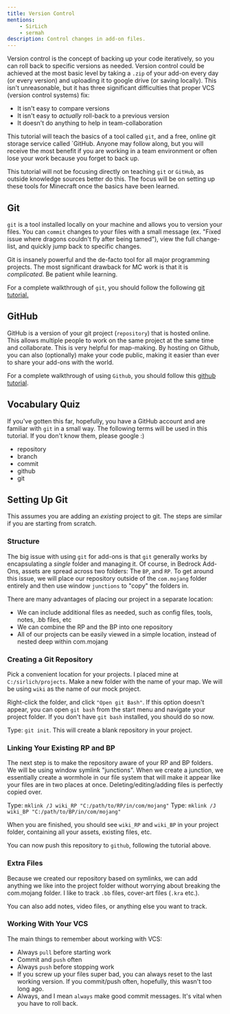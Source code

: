 ```yaml
---
title: Version Control
mentions:
    - SirLich
    - sermah
description: Control changes in add-on files.
---
```


Version control is the concept of backing up your code iteratively, so you can roll back to specific versions as needed. Version control could be achieved at the most basic level by taking a `.zip` of your add-on every day (or every version) and uploading it to google drive (or saving locally). This isn't unreasonable, but it has three significant difficulties that proper VCS (version control systems) fix:

-   It isn't easy to compare versions
-   It isn't easy to _actually_ roll-back to a previous version
-   It doesn't do anything to help in team-collaboration

This tutorial will teach the basics of a tool called `git`, and a free, online git storage service called `GitHub. Anyone may follow along, but you will receive the most benefit if you are working in a team environment or often lose your work because you forget to back up.

This tutorial will not be focusing directly on teaching `git` or `GitHub`, as outside knowledge sources better do this. The focus will be on setting up these tools for Minecraft once the basics have been learned.

## Git

`git` is a tool installed locally on your machine and allows you to version your files. You can `commit` changes to your files with a small message (ex. "Fixed issue where dragons couldn't fly after being tamed"), view the full change-list, and quickly jump back to specific changes.

Git is insanely powerful and the de-facto tool for all major programming projects. The most significant drawback for MC work is that it is _complicated_. Be patient while learning.

For a complete walkthrough of `git`, you should follow the following [git tutorial.](https://www.atlassian.com/git/tutorials/what-is-git)

## GitHub

GitHub is a version of your git project (`repository`) that is hosted online. This allows multiple people to work on the same project at the same time and collaborate. This is very helpful for map-making. By hosting on Github, you can also (optionally) make your code public, making it easier than ever to share your add-ons with the world.

For a complete walkthrough of using `Github`, you should follow this [github tutorial](https://guides.github.com/activities/hello-world/).

## Vocabulary Quiz

If you've gotten this far, hopefully, you have a GitHub account and are familiar with `git` in a small way. The following terms will be used in this tutorial. If you don't know them, please google :)

-   repository
-   branch
-   commit
-   github
-   git

## Setting Up Git

This assumes you are adding an _existing_ project to git. The steps are similar if you are starting from scratch.

### Structure

The big issue with using `git` for add-ons is that `git` generally works by encapsulating a _single_ folder and managing it. Of course, in Bedrock Add-Ons, assets are spread across two folders: The `BP`, and `RP`. To get around this issue, we will place our repository outside of the `com.mojang` folder entirely and then use window `junctions` to "copy" the folders in.

There are many advantages of placing our project in a separate location:

-   We can include additional files as needed, such as config files, tools, notes, .bb files, etc
-   We can combine the RP and the BP into one repository
-   All of our projects can be easily viewed in a simple location, instead of nested deep within com.mojang

### Creating a Git Repository

Pick a convenient location for your projects. I placed mine at `C:/sirlich/projects`. Make a new folder with the name of your map. We will be using `wiki` as the name of our mock project.

Right-click the folder, and click `"Open git Bash"`. If this option doesn't appear, you can open `git bash` from the start menu and navigate your project folder. If you don't have `git bash` installed, you should do so now.

Type: `git init`. This will create a blank repository in your project.

### Linking Your Existing RP and BP

The next step is to make the repository aware of your RP and BP folders. We will be using window symlink "junctions". When we create a junction, we essentially create a wormhole in our file system that will make it appear like your files are in two places at once. Deleting/editing/adding files is perfectly copied over.

Type: `mklink /J wiki_RP "C:/path/to/RP/in/com/mojang"`
Type: `mklink /J wiki_BP "C:/path/to/BP/in/com/mojang"`

When you are finished, you should see `wiki_RP` and `wiki_BP` in your project folder, containing all your assets, existing files, etc.

You can now push this repository to `github`, following the tutorial above.

### Extra Files

Because we created our repository based on symlinks, we can add anything we like into the project folder without worrying about breaking the com.mojang folder. I like to track `.bb` files, cover-art files (`.kra` etc.).

You can also add notes, video files, or anything else you want to track.

### Working With Your VCS

The main things to remember about working with VCS:

-   Always `pull` before starting work
-   Commit and `push` often
-   Always `push` before stopping work
-   If you screw up your files super bad, you can always reset to the last working version. If you commit/push often, hopefully, this wasn't too long ago.
-   Always, and I mean `always` make good commit messages. It's vital when you have to roll back.
